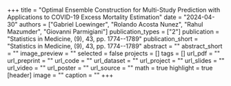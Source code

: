 +++
title = "Optimal Ensemble Construction for Multi-Study Prediction with Applications to COVID-19 Excess Mortality Estimation"
date = "2024-04-30"
authors = ["Gabriel Loewinger", "Rolando Acosta Nunez", "Rahul Mazumder", "Giovanni Parmigiani"]
publication_types = ["2"]
publication = "Statistics in Medicine, (9), 43, pp. 1774--1789"
publication_short = "Statistics in Medicine, (9), 43, pp. 1774--1789"
abstract = ""
abstract_short = ""
image_preview = ""
selected = false
projects = []
tags = []
url_pdf = ""
url_preprint = ""
url_code = ""
url_dataset = ""
url_project = ""
url_slides = ""
url_video = ""
url_poster = ""
url_source = ""
math = true
highlight = true
[header]
image = ""
caption = ""
+++

